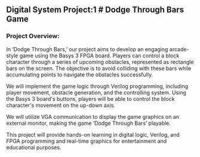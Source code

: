 ## Digital System Project:1 # Dodge Through Bars Game


###  Project Overview:
In ‘Dodge Through Bars,’ our project aims to develop an engaging arcade-style game
 using the Basys 3 FPGA board. Players can control a block character through a series of
 upcoming obstacles, represented as rectangle bars on the screen. The objective is to avoid
 colliding with these bars while accumulating points to navigate the obstacles successfully.
 
  We will implement the game logic through Verilog programming, including
 player movement, obstacle generation, and the controlling system. Using the Basys 3
 board's buttons, players will be able to control the block character's movement on the
 up-down axis.
 
  We will utilize VGA communication to display the game graphics on an external
 monitor, making the game ‘Dodge Through Bars’ playable.
 
  This project will provide hands-on learning in digital logic, Verilog, and FPGA
 programming and real-time graphics for entertainment and educational purposes.
